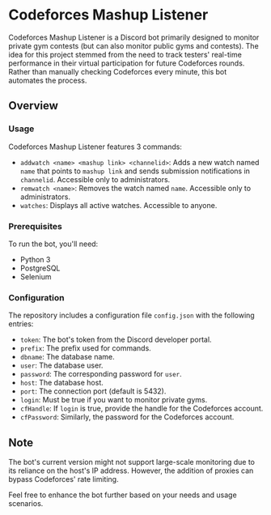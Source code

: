# Codeforces Mashup Listener

Codeforces Mashup Listener is a Discord bot primarily designed to monitor private gym contests (but can also monitor public gyms and contests). The idea for this project stemmed from the need to track testers' real-time performance in their virtual participation for future Codeforces rounds. Rather than manually checking Codeforces every minute, this bot automates the process.

## Overview

### Usage

Codeforces Mashup Listener features 3 commands:
- `addwatch <name> <mashup link> <channelid>`: Adds a new watch named `name` that points to `mashup link` and sends submission notifications in `channelid`. Accessible only to administrators.
- `remwatch <name>`: Removes the watch named `name`. Accessible only to administrators.
- `watches`: Displays all active watches. Accessible to anyone.

### Prerequisites

To run the bot, you'll need:
- Python 3
- PostgreSQL
- Selenium

### Configuration

The repository includes a configuration file `config.json` with the following entries:
- `token`: The bot's token from the Discord developer portal.
- `prefix`: The prefix used for commands.
- `dbname`: The database name.
- `user`: The database user.
- `password`: The corresponding password for `user`.
- `host`: The database host.
- `port`: The connection port (default is 5432).
- `login`: Must be true if you want to monitor private gyms.
- `cfHandle`: If `login` is true, provide the handle for the Codeforces account.
- `cfPassword`: Similarly, the password for the Codeforces account.

## Note

The bot's current version might not support large-scale monitoring due to its reliance on the host's IP address. However, the addition of proxies can bypass Codeforces' rate limiting.

Feel free to enhance the bot further based on your needs and usage scenarios.
